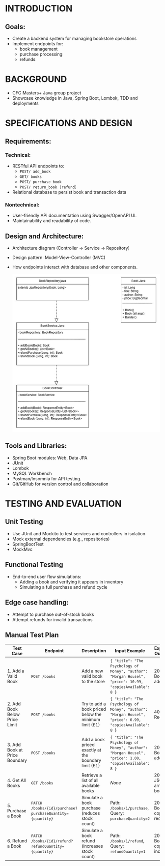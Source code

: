 # INTRODUCTION

## Goals:

- Create a backend system for managing bookstore operations
- Implement endpoints for:
    - book management
    - purchase processing
    - refunds

# BACKGROUND

- CFG Masters+ Java group project
- Showcase knowledge in Java, Spring Boot, Lombok, TDD and deployments

# SPECIFICATIONS AND DESIGN

## Requirements:

### Technical:

- RESTful API endpoints to:
    - `POST/ add_book`
    - `GET/ books`
    - `POST/ purchase_book`
    - `POST/ return_book (refund)`
- Relational database to persist book and transaction data

### Nontechnical:

- User-friendly API documentation using Swagger/OpenAPI UI.
- Maintainability and readability of code.

## Design and Architecture:

- Architecture diagram (Controller → Service → Repository)
- Design pattern: Model-View-Controller (MVC)
- How endpoints interact with database and other components.

  ![Diagram of class architecture](class-diagram.jpg)

## Tools and Libraries:

- Spring Boot modules: Web, Data JPA
- JUnit
- Lombok
- MySQL Workbench
- Postman/Insomnia for API testing.
- Git/GitHub for version control and collaboration

# TESTING AND EVALUATION

## Unit Testing

- Use JUnit and Mockito to test services and controllers in isolation
- Mock external dependencies (e.g., repositories)
- SpringBootTest
- MockMvc

## Functional Testing

- End-to-end user flow simulations:
    - Adding a book and verifying it appears in inventory
    - Simulating a full purchase and refund cycle

## Edge case handling:

- Attempt to purchase out-of-stock books
- Attempt refunds for invalid transactions

## Manual Test Plan

| Test Case                         | Endpoint                                                        | Description                                                  | Input Example                                                                                                                                      | Expected Outcome                                           |
|----------------------------------|------------------------------------------------------------------|--------------------------------------------------------------|----------------------------------------------------------------------------------------------------------------------------------------------------|------------------------------------------------------------|
| 1. Add a Valid Book              | `POST /books`                                                   | Add a new valid book to the store                            | `{ "title": "The Psychology of Money", "author": "Morgan Housel", "price": 10.99, "copiesAvailable": 8 }`                                          | 200 OK - Book is added                                    |
| 2. Add Book Below Price Limit    | `POST /books`                                                   | Try to add a book priced below the minimum limit (£1)        | `{ "title": "The Psychology of Money", "author": "Morgan Housel", "price": 0.99, "copiesAvailable": 8 }`                                           | 400 Bad Request                                           |
| 3. Add Book at Price Boundary    | `POST /books`                                                   | Add a book priced exactly at the boundary limit (£1)         | `{ "title": "The Psychology of Money", "author": "Morgan Housel", "price": 1.00, "copiesAvailable": 8 }`                                           | 200 OK - Book is added                                    |
| 4. Get All Books                 | `GET /books`                                                    | Retrieve a list of all available books                       | _None_                                                                                                                                             | 200 OK - JSON array of books                              |
| 5. Purchase a Book               | `PATCH /books/{id}/purchase?purchaseQuantity={quantity}`       | Simulate a book purchase (reduces stock count)               | Path: `/books/1/purchase`, Query: `purchaseQuantity=2`                                                                                             | 200 OK - Book copies reduced                              |
| 6. Refund a Book                 | `PATCH /books/{id}/refund?refundQuantity={quantity}`           | Simulate a book refund (increases stock count)               | Path: `/books/1/refund`, Query: `refundQuantity=1`                                                                                                 | 200 OK - Book copies increased           